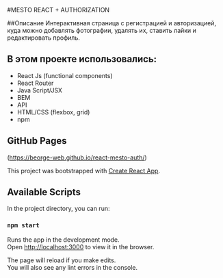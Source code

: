 #MESTO REACT + AUTHORIZATION

##Описание 
Интерактивная страница с регистрацией и авторизацией, куда можно добавлять фотографии, удалять их, ставить лайки и редактировать профиль.

## В этом проекте использовались:

- React Js (functional components)
- React Router
- Java Script/JSX
- BEM
- API
- HTML/CSS (flexbox, grid)
- npm

## GitHub Pages

(https://beorge-web.github.io/react-mesto-auth/)

This project was bootstrapped with [Create React App](https://github.com/facebook/create-react-app).

## Available Scripts

In the project directory, you can run:

### `npm start`

Runs the app in the development mode.\
Open [http://localhost:3000](http://localhost:3000) to view it in the browser.

The page will reload if you make edits.\
You will also see any lint errors in the console.
